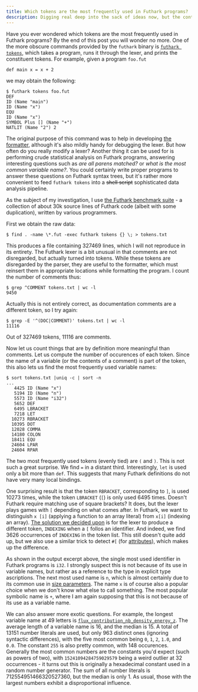 ```yaml
---
title: Which tokens are the most frequently used in Futhark programs?
description: Digging real deep into the sack of ideas now, but the content must flow.
---
```


Have you ever wondered which tokens are the most frequently used in
Futhark programs? By the end of this post you will wonder no more. One
of the more obscure commands provided by the `futhark` binary is
[`futhark
tokens`](https://futhark.readthedocs.io/en/latest/man/futhark.html#futhark-tokens-file),
which takes a program, runs it through the lexer, and prints the
constituent tokens. For example, given a program `foo.fut`

```Futhark
def main x = x + 2
```

we may obtain the following:

```
$ futhark tokens foo.fut
DEF
ID (Name "main")
ID (Name "x")
EQU
ID (Name "x")
SYMBOL Plus [] (Name "+")
NATLIT (Name "2") 2
```

The original purpose of this command was to help in developing [the
formatter](https://futhark-lang.org/blog/2024-12-01-futhark-fmt.html),
although it's also mildly handy for debugging the lexer. But how often
do you really modify a lexer? Another thing it can be used for is
performing crude statistical analysis on Futhark programs, answering
interesting questions such as *are all parens matched?* or *what is
the most common variable name?*. You could certainly write proper
programs to answer these questions on Futhark syntax trees, but it's
rather more convenient to feed `futhark tokens` into a ~~shell
script~~ sophisticated data analysis pipeline.

As the subject of my investigation, I use [the Futhark benchmark
suite](https://github.com/diku-dk/futhark-benchmarks) - a collection
of about 30k source lines of Futhark code (albeit with some
duplication), written by various programmers.

First we obtain the raw data:

```
$ find . -name \*.fut -exec futhark tokens {} \; > tokens.txt
```

This produces a file containing 327469 lines, which I will not
reproduce in its entirety. The Futhark lexer is a bit unusual in that
comments are not disregarded, but actually turned into tokens. While
these tokens are disregarded by the parser, they are useful to the
formatter, which must reinsert them in appropriate locations while
formatting the program. I count the number of comments thus:

```
$ grep ^COMMENT tokens.txt | wc -l
9450
```

Actually this is not entirely correct, as documentation comments are a
different token, so I try again:

```
$ grep -E '^(DOC|COMMENT)' tokens.txt | wc -l
11116
```

Out of 327469 tokens, 11116 are comments.

Now let us count things that are by definition more meaningful than
comments. Let us compute the number of occurences of each token. Since
the name of a variable (or the contents of a comment) is part of the
token, this also lets us find the most frequently used variable names:


```
$ sort tokens.txt |uniq -c | sort -n
...
   4425 ID (Name "x")
   5194 ID (Name "n")
   5573 ID (Name "i32")
   5652 DEF
   6495 LBRACKET
   7218 LET
  10273 RBRACKET
  10395 DOT
  12028 COMMA
  14180 COLON
  18411 EQU
  24604 LPAR
  24604 RPAR
```

The two most frequently used tokens (evenly tied) are `(` and `)`.
This is not such a great surprise. We find `=` in a distant third.
Interestingly, `let` is used only a bit more than `def`. This suggests
that many Futhark definitions do not have very many local bindings.

One surprising result is that the token `RBRACKET`, corresponding to
`]`, is used 10273 times, while the token `LBRACKET` (`[`) is only
used 6495 times. Doesn't Futhark require matching use of square
brackets? It does, but the lexer plays games with `[` depending on
what comes after. In Futhark, we want to distinguish `x [i]` (applying
a function to an array literal) from `x[i]` (indexing an array). [The
solution we decided
upon](https://futhark-lang.org/blog/2016-12-09-two-syntax-design-problems.html#array-indexing)
is for the lexer to produce a different token, `INDEXING` when a `[`
follos an identifier. And indeed, we find 3626 occurrences of
`INDEXING` in the token list. This still doesn't quite add up, but we
also use a similar trick to detect `#[` (for
[attributes](https://futhark-lang.org/blog/2020-06-28-attributes-in-futhark.html)),
which makes up the difference.

As shown in the output excerpt above, the single most used identifier
in Futhark programs is `i32`. I strongly suspect this is not because
of its use in variable names, but rather as a reference to the type in
explicit type ascriptions. The next most used name is `n`, which is
almost certainly due to its common use in [size
parameters](https://futhark-lang.org/blog/2019-08-03-towards-size-types.html).
The name `x` is of course also a popular choice when we don't know
what else to call something. The most popular symbolic name is `+`,
where I am again supposing that this is not because of its use as a
variable name.

We can also answer more exotic questions. For example, the longest
variable name at 49 letters is
[`flux_contribution_nb_density_energy_z`](https://github.com/diku-dk/futhark-benchmarks/blob/7d97653fae46657406b686092545240d6bf58910/rodinia/cfd/cfd.fut#L162).
The average length of a variable name is 16, and the median is 15. A
total of 13151 number literals are used, but only 963 distinct ones
(ignoring syntactic differences), with the five most common being `0`,
`1`, `2`, `1.0`, and `0.0`. The constant `255` is also pretty common,
with 148 occurences. Generally the most common numbers are the
constants you'd expect (such as powers of two), with
`15241094284759029579` being a weird outlier at 32 occurrences - it
turns out this is originally a hexadecimal constant used in a random
number generator. The sum of all number literals is
712554951466320527360, but the median is only 1. As usual, those with
the largest numbers exhibit a disproportional influence.
